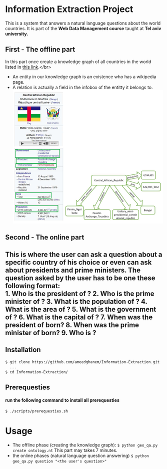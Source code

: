 # Information Extraction Project

This is a system that answers a natural language questions about the world countries. It is part of the **Web Data Management course** taught at **Tel aviv university.**</br>
## First - The offline part
In this part once create a knowledge graph of all countries in the world listed in [this link](https://en.wikipedia.org/wiki/List_of_countries_by_population_(United_Nations)).</br>
- An entity in our knowledge graph is an existence who has a wikipedia page.
- A relation is actually a field in the infobox of the entitty it belongs to.
![logo](https://github.com/ameedghanem/Information-Extraction/blob/main/logos/Screenshot%20from%202021-11-24%2014-31-55.png)
## Second -  The online part
This is where the user can ask a question about a specific country of his choice or even can ask about presidents and prime ministers.
The question asked by the user has to be one these following format:</br>
    1. Who is the president of <country>?
    2. Who is the prime minister of <country>?
    3. What is the population of <country>?
    4. What is the area of <country>?
    5. What is the government of <country>?
    6. What is the capital of <country>?
    7. When was the president of <country> born?
    8. When was the prime minister of <country> born?
    9. Who is <entity>?
---
## Installation
    $ git clone https://github.com/ameedghanem/Information-Extraction.git 
      ... 
    $ cd Information-Extraction/

## Prerequesties
#### run the following command to install all prerequesties
    $ ./scripts/prerequesties.sh
# Usage
- The offline phase (creating the knowledge graph):
    `$ python geo_qa.py create ontology.nt`
    This part may takes 7 minutes.
- the online phases (natural language question answering)
    `$ python geo_qa.py question "<the user's question>"`
